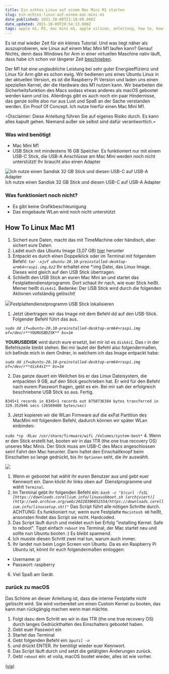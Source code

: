 ```yaml
---
title: Ein echtes Linux auf einem Mac Mini M1 starten
slug: ein-echtes-linux-auf-einem-mac-mini-m1
date_published: 2021-10-08T21:18:00.000Z
date_updated: 2021-10-09T20:54:13.000Z
tags: apple m1, M1, mac mini m1, apple silicon, anleitung, how to, howto, wie geht, linux, linux m1, lubuntu, arm
---
```


Es ist mal wieder Zeit für ein kleines Tutorial. Und was liegt näher als auszuprobieren, wie Linux auf einem Mac Mini M1 laufen kann? Genau! Nichts, denn dass Windows for Arm in einer virtuellen Maschine nativ läuft, dass habe ich schon vor längerer Zeit [beschrieben](__GHOST_URL__/starting-windows-10-on-macmini-m1/).

Der M1 hat eine unglaubliche Leistung bei sehr guter Energieeffizienz und Linux für Arm gibt es schon ewig. Wir bedienen uns eines Ubuntu Linux in der aktuellen Version, es ist die Raspberry Pi Version und laden uns einen speziellen Kernel, der die Hardware des M1 nutzen kann. Wir bearbeiten die Sicherheitsfunktion des Macs sodass etwas anderes als macOS gebootet werden kann und los. Allerdings gibt es auch noch ein paar Hindernisse, das ganze sollte also nur aus Lust und Spaß an der Sache verstanden werden. Ein Proof Of Concept. Ich nutze hierfür einen Mac Mini M1.

=Disclaimer: Diese Anleitung führen Sie auf eigenes Risiko durch. Es kann alles kaputt gehen. Niemand außer sie selbst sind dafür verantwortlich.=

### Was wird benötigt

- Mac Mini M1
- USB Stick mit mindestens 16 GB Speicher. Es funktioniert nur mit einem USB-C Stick, die USB-A Anschlüsse am Mac Mini werden noch nicht unterstützt! Ihr braucht also einen Adapter

![Ich nutze einen Sandisk 32 GB Stick und diesen USB-C auf USB-A Adapter](__GHOST_URL__/content/images/2021/10/tempImagevgOB0i.gif)Ich nutze einen Sandisk 32 GB Stick und diesen USB-C auf USB-A Adapter
### Was funktioniert noch nicht?

- Es gibt keine Grafikbeschleunigung
- Das eingebaute WLan wird noch nicht unterstützt

## How To Linux Mac M1

1. Sichert eure Daten, macht das mit TimeMachine oder händisch, aber sichert eure Daten.
2. Ladet euch das Ubuntu Image (3,07 GB) [hier](https://assets.checkra.in/downloads/corellium/e4beb88251d7adf927e1a0db33677bf3b4b8ec6bfff4f971e38fb9d2767cbd69/ubuntu-20.10-preinstalled-desktop-arm64+raspi.img.bz2) herunter
3. Entpackt es durch einen Doppelklick oder im Terminal mit folgendem Befehl:
*`tar -xjvf ubuntu-20.10-preinstalled-desktop-arm64+raspi.img.bz2`*
Ihr erhaltet eine *.img Datei, das Linux Image. Dieses wird gleich auf den USB Stick übertragen.
4. Schließt den USB Stick an euren Mac Mini an und startet das Festplattendienstprogramm. Dort schaut ihr nach, wie euer Stick heißt. Meiner heißt `disk4s1`. Bedenke: Der USB Stick wird durch die folgenden Aktionen vollständig gelöscht!

![](__GHOST_URL__/content/images/2021/10/Bildschirmfoto-2021-10-09-um-09.02.33.png)Festplattendienstprogramm USB Stick lokalisieren
1. Jetzt übertragen wir das Image mit dem Befehl dd auf den USB-Stick. Folgender Befehl führt das aus.

*`sudo dd if=ubuntu-20.10-preinstalled-desktop-arm64+raspi.img of=/dev/r**YOURUSBDISK** bs=1m`*

**YOURUSBDISK** wird durch eure ersetzt, bei mir ist es `disk4s1`. Das r in der Befehlszeile bleibt stehen. Bei mir lautet der Befehl also folgendermaßen, ich befinde mich in dem Ordner, in welchem ich das Image entpackt habe:

*`sudo dd if=ubuntu-20.10-preinstalled-desktop-arm64+raspi.img of=/dev/r**disk4s1** bs=1m`*

2. Das ganze dauert ein Weilchen bis er das Linux Dateisystem, die entpackten 9 GB, auf den Stick geschrieben hat. Er wird für den Befehl nach eurem Passwort fragen, gebt es ein. Bei mir sah der erfolgreich beschriebene USB Stick so aus. Fertig.

`8345+1 records in
8345+1 records out
8750736384 bytes transferred in 329.352946 secs (26569480 bytes/sec)`

3. Jetzt kopieren wir die WLan Firmware auf die exFat Partition des MacMini mit folgendem Befehl, dadurch können wir später WLan einbinden:

`sudo *cp -RLav /usr/share/firmware/wifi /Volumes/system-boot*`
4. Wenn er den Stick erstellt hat, booten wir in das 1TR (the one true recovery OS) unseres Mac Minis. Der Stick muss am USB-C des Macs angeschlossen sein! 
Fahrt den Mac herunter. Dann haltet den Einschaltknopf beim Einschalten so lange gedrückt, bis ihr `Optionen` seht, die ihr auswählt.

![](__GHOST_URL__/content/images/2021/10/boot_recovery_macminim1.jpg)
1. Wenn er gebootet hat wählt ihr euren Benutzer aus und gebt euer Kennwort ein. Dann klickt ihr links oben auf  Dienstprogramme und wählt `Terminal`.
2. Im Terminal gebt ihr folgenden Befehl ein:
*`bash -c "$(curl -fsSL [https://downloads.corellium.info/linuxusbboot.sh (archiviert)](http://web.archive.org/web/20220306052554/https://downloads.corellium.info/linuxsetup.sh))"`*
Das Script führt alle nötigen Schritte durch. ACHTUNG: Es funktioniert nur, wenn eure Festplatte `Macintosh HD` heißt, ansonsten findet das Script sie nicht. Hardcoded.
3. Das Script läuft durch und meldet euch bei Erfolg "installing Kernel. Safe to reboot". Tippt einfach `reboot` ins Terminal, der Mac startet neu und sollte nun Ubuntu booten :) Es bleibt spannend.
4. Ich musste diesen Schritt zwei mal tun, warum auch immer. 
5. Ihr landet nun beim Login Screen von Ubuntu. Da es ein Raspberry Pi Ubuntu ist, könnt ihr euch folgendermaßen einloggen:
* Username: pi
* Passwort: raspberry
6. Viel Spaß am Gerät.

### zurück zu macOS

Das Schöne an dieser Anleitung ist, dass die interne Festplatte nicht gelöscht wird. Sie wird vorbereitet um einen Custom Kernel zu booten, das kann man rückgängig machen wenn man mächte. 

1. Folgt dazu dem Schritt wo wir in das 1TR (the one true recovery OS) durch langes Gedrückthalten des Einschalters gebootet haben. 
2. Gebt euer Passwort ein
3. Startet das Terminal
4. Gebt folgenden Befehl ein: 
*`bputil -n`*
5. und drückt ENTER. Ihr benötigt wieder euer Kennwort.
6. Das Script läuft durch und setzt die getätigten Änderungen zurück.
7. Gebt `reboot` ein: et voila, macOS bootet wieder, alles ist wie vorher.

([via](https://www.corellium.com/blog/linux-m1))
